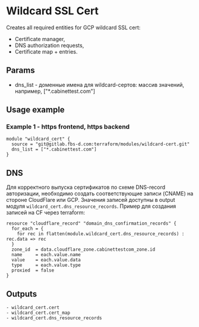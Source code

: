 # Wildcard SSL Cert
Creates all required entities for GCP wildcard SSL cert:
- Certificate manager,
- DNS authorization requests,
- Certificate map + entries.

## Params
- dns_list - доменные имена для wildcard-сертов: массив значений, например, ["*.cabinettest.com"]

## Usage example
### Example 1 - https frontend, https backend
```
module "wildcard_cert" {
  source = "git@gitlab.fbs-d.com:terraform/modules/wildcard-cert.git"
  dns_list = ["*.cabinettest.com"]
}
```

## DNS
Для корректного выпуска сертификатов по схеме DNS-record авторизации, необходимо создать соответствующие записи (CNAME) на стороне CloudFlare или GCP. Значения записей доступны в output модуля `wildcard_cert.dns_resource_records`. Пример для создания записей на CF через terraform:
```
resource "cloudflare_record" "domain_dns_confirmation_records" {
  for_each = {
    for rec in flatten(module.wildcard_cert.dns_resource_records) : rec.data => rec
  }
  zone_id  = data.cloudflare_zone.cabinettestcom_zone.id
  name     = each.value.name
  value    = each.value.data
  type     = each.value.type
  proxied  = false
}
```

## Outputs
```
- wildcard_cert.cert
- wildcard_cert.cert_map
- wildcard_cert.dns_resource_records
```
